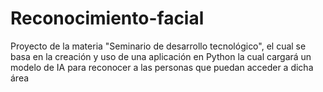 # Reconocimiento-facial
Proyecto de la materia "Seminario de desarrollo tecnológico", el cual se basa en la creación y uso de una aplicación en Python la cual cargará un modelo de IA para reconocer a las personas que puedan acceder a dicha área
